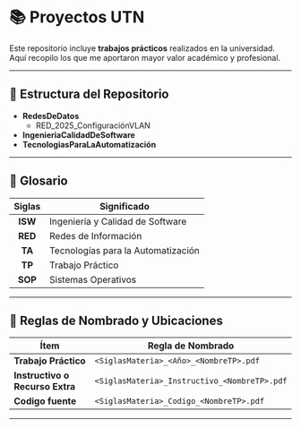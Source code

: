 # 📚 Proyectos UTN  

Este repositorio incluye **trabajos prácticos** realizados en la universidad.  
Aquí recopilo los que me aportaron mayor valor académico y profesional.  

---

## 📂 Estructura del Repositorio

- **RedesDeDatos**
  - RED_2025_ConfiguraciónVLAN
- **IngenieriaCalidadDeSoftware**
- **TecnologiasParaLaAutomatización**
---

## 📖 Glosario  

| **Siglas** | **Significado**                          |
|:----------:|------------------------------------------|
| **ISW**    | Ingeniería y Calidad de Software          |
| **RED**    | Redes de Información                     |
| **TA**     | Tecnologías para la Automatización        |
| **TP**     | Trabajo Práctico                         |
| **SOP**     | Sistemas Operativos                         |


---

## 📝 Reglas de Nombrado y Ubicaciones  

| **Ítem**                         | **Regla de Nombrado**                           |
|----------------------------------|-------------------------------------------------|
| **Trabajo Práctico**             | `<SiglasMateria>_<Año>_<NombreTP>.pdf`          |
| **Instructivo o Recurso Extra**  | `<SiglasMateria>_Instructivo_<NombreTP>.pdf`  |
| **Codigo fuente**  | `<SiglasMateria>_Codigo_<NombreTP>.pdf`  |


---
